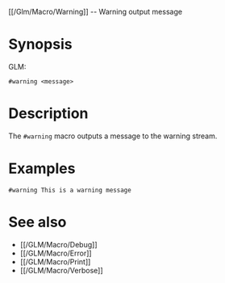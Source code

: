 [[/Glm/Macro/Warning]] -- Warning output message

# Synopsis

GLM:

~~~
#warning <message>
~~~

# Description

The `#warning` macro outputs a message to the warning stream.

# Examples

~~~
#warning This is a warning message
~~~

# See also
* [[/GLM/Macro/Debug]]
* [[/GLM/Macro/Error]]
* [[/GLM/Macro/Print]]
* [[/GLM/Macro/Verbose]]


